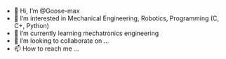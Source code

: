 - 👋 Hi, I’m @Goose-max
- 👀 I’m interested in Mechanical Engineering, Robotics, Programming (C, C+, Python)
- 🌱 I’m currently learning mechatronics engineering
- 💞️ I’m looking to collaborate on ...
- 📫 How to reach me ...

<!---
Goose-max/Goose-max is a ✨ special ✨ repository because its `README.md` (this file) appears on your GitHub profile.
You can click the Preview link to take a look at your changes.
--->
